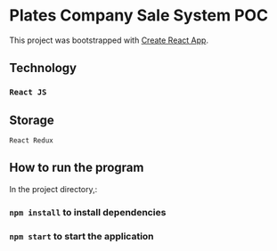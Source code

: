 # Plates Company Sale System POC

This project was bootstrapped with [Create React App](https://github.com/facebook/create-react-app).

## Technology
### `React JS`

## Storage
`React Redux`

## How to run the program

In the project directory,:

### `npm install` to install dependencies
### `npm start` to start the application

